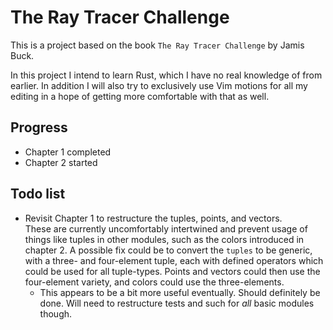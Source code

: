 # The Ray Tracer Challenge

This is a project based on the book `The Ray Tracer Challenge` by Jamis Buck.

In this project I intend to learn Rust, which I have no real knowledge of from earlier. In addition I will also try to exclusively use Vim motions for all my editing in a hope of getting more comfortable with that as well.

## Progress

- Chapter 1 completed
- Chapter 2 started

## Todo list

- Revisit Chapter 1 to restructure the tuples, points, and vectors.  
  These are currently uncomfortably intertwined and prevent usage of things like tuples in other modules, such as the colors introduced in chapter 2.
  A possible fix could be to convert the `tuples` to be generic, with a three- and four-element tuple, each with defined operators which could be used for all tuple-types. Points and vectors could then use the four-element variety, and colors could use the three-elements.  
  - This appears to be a bit more useful eventually. Should definitely be done. Will need to restructure tests and such for _all_ basic modules though.

